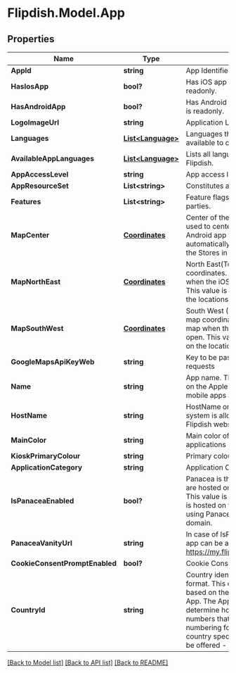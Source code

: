 # Flipdish.Model.App
## Properties

Name | Type | Description | Notes
------------ | ------------- | ------------- | -------------
**AppId** | **string** | App Identifier | [optional] 
**HasIosApp** | **bool?** | Has iOS app in Apple App Store. This is readonly. | [optional] 
**HasAndroidApp** | **bool?** | Has Android app in Google Play Store. This is readonly. | [optional] 
**LogoImageUrl** | **string** | Application Logo. | [optional] 
**Languages** | [**List&lt;Language&gt;**](Language.md) | Languages that have been selected to be available to customers. | [optional] 
**AvailableAppLanguages** | [**List&lt;Language&gt;**](Language.md) | Lists all languages that are supported by Flipdish. | [optional] 
**AppAccessLevel** | **string** | App access level for the logged in user | [optional] 
**AppResourceSet** | **List&lt;string&gt;** | Constitutes a list of available resources | [optional] 
**Features** | **List&lt;string&gt;** | Feature flags. These cannot be set by 3rd parties. | [optional] 
**MapCenter** | [**Coordinates**](Coordinates.md) | Center of the map coordinates. This is used to center the map when the iOS and Android app first open.  This value is automatically set based on the locations of the Stores in the App. | [optional] 
**MapNorthEast** | [**Coordinates**](Coordinates.md) | North East(Top Right) Corner of the map coordinates. This is used to frame the map when the iOS and Android app first open.  This value is automatically set based on the locations of the Stores in the App. | [optional] 
**MapSouthWest** | [**Coordinates**](Coordinates.md) | South West (Bottom Left) Corner of the map coordinates. This is used to frame the map when the iOS and Android app first open.  This value is automatically set based on the locations of the Stores in the App. | [optional] 
**GoogleMapsApiKeyWeb** | **string** | Key to be passed with Google Maps requests | [optional] 
**Name** | **string** | App name.   This is used in various places on the Apple App Store, Google Play Store, mobile apps and websites. | [optional] 
**HostName** | **string** | HostName on which the web-ordering system is allowed to be hosted or that a Flipdish website is hosted on. | [optional] 
**MainColor** | **string** | Main color of the web / Android / iOS applications | [optional] 
**KioskPrimaryColour** | **string** | Primary colour used on the Kiosk | [optional] 
**ApplicationCategory** | **string** | Application Category | [optional] 
**IsPanaceaEnabled** | **bool?** | Panacea is the term used for websites that are hosted on the my.flipdish.com domain. This value is true when the App&#39;s website is hosted on this domain.  The alternative to using Panacea websites is to use a custom domain. | [optional] 
**PanaceaVanityUrl** | **string** | In case of IsPanaceaEnabled is true, the app can be accessed via https://my.flipdish.com/{PanaceaVanityUrl} | [optional] 
**CookieConsentPromptEnabled** | **bool?** | Cookie Consent Prompt Enabled | [optional] 
**CountryId** | **string** | Country identifier in ISO 3166-1 alpha-2 format.   This code is set automatically based on the locations of the Stores in the App.     The App Country is used    - to determine how to parse mobile phone numbers that are entered in their local numbering format   - to determine if country specific payment methods should be offered   - in various fraud checks | [optional] 

[[Back to Model list]](../README.md#documentation-for-models) [[Back to API list]](../README.md#documentation-for-api-endpoints) [[Back to README]](../README.md)

